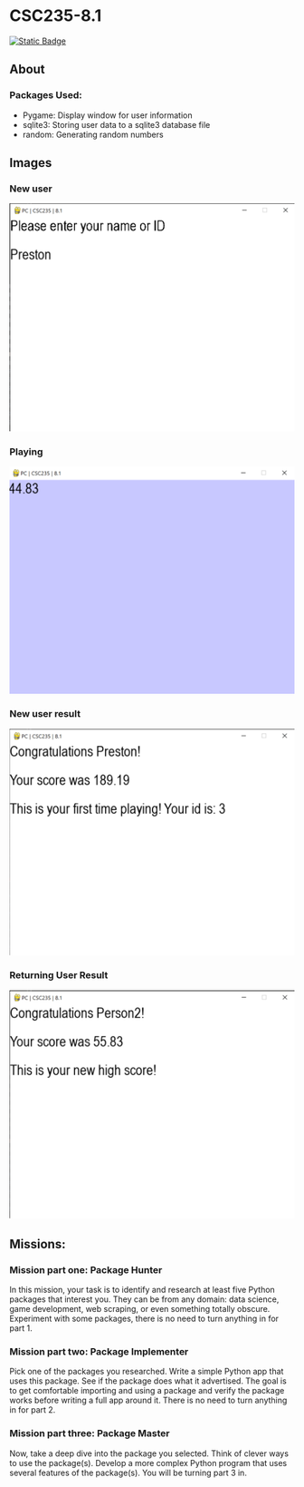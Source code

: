 # CSC235-8.1

[![Static Badge](https://img.shields.io/badge/Objective-ACS.6-purple)](https://pchapman-uat.github.io/Boards/ACS/#objective6)

## About
### Packages Used:
- Pygame: Display window for user information
- sqlite3: Storing user data to a sqlite3 database file
- random: Generating random numbers
## Images
### New user
![](Images/NewUser.webp)
### Playing
![](Images/Playing.webp)
### New user result
![](Images/NewUserResult.webp)
### Returning User Result
![](Images/ReturningUserResult.webp)

## Missions:

### Mission part one: Package Hunter
In this mission, your task is to identify and research at least five Python packages that interest you. They can be from any domain: data science, game development, web scraping, or even something totally obscure. Experiment with some packages, there is no need to turn anything in for part 1.

### Mission part two: Package Implementer
Pick one of the packages you researched. Write a simple Python app that uses this package. See if the package does what it advertised. The goal is to get comfortable importing and using a package and verify the package works before writing a full app around it. There is no need to turn anything in for part 2.

### Mission part three: Package Master
Now, take a deep dive into the package you selected. Think of clever ways to use the package(s). Develop a more complex Python program that uses several features of the package(s). You will be turning part 3 in.
